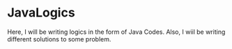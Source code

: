 # JavaLogics
Here, I will be writing logics in the form of Java Codes.
Also, I wiil be writing different solutions to some problem.
